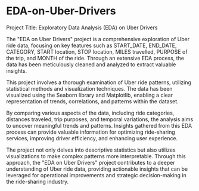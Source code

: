 # EDA-on-Uber-Drivers

Project Title: Exploratory Data Analysis (EDA) on Uber Drivers

The "EDA on Uber Drivers" project is a comprehensive exploration of Uber ride data, focusing on key features such as START_DATE, END_DATE, CATEGORY, START location, STOP location, MILES travelled, PURPOSE of the trip, and MONTH of the ride. Through an extensive EDA process, the data has been meticulously cleaned and analyzed to extract valuable insights.

This project involves a thorough examination of Uber ride patterns, utilizing statistical methods and visualization techniques. The data has been visualized using the Seaborn library and Matplotlib, enabling a clear representation of trends, correlations, and patterns within the dataset.

By comparing various aspects of the data, including ride categories, distances traveled, trip purposes, and temporal variations, the analysis aims to uncover meaningful trends and patterns. Insights gathered from this EDA process can provide valuable information for optimizing ride-sharing services, improving driver efficiency, and enhancing user experience.

The project not only delves into descriptive statistics but also utilizes visualizations to make complex patterns more interpretable. Through this approach, the "EDA on Uber Drivers" project contributes to a deeper understanding of Uber ride data, providing actionable insights that can be leveraged for operational improvements and strategic decision-making in the ride-sharing industry.
